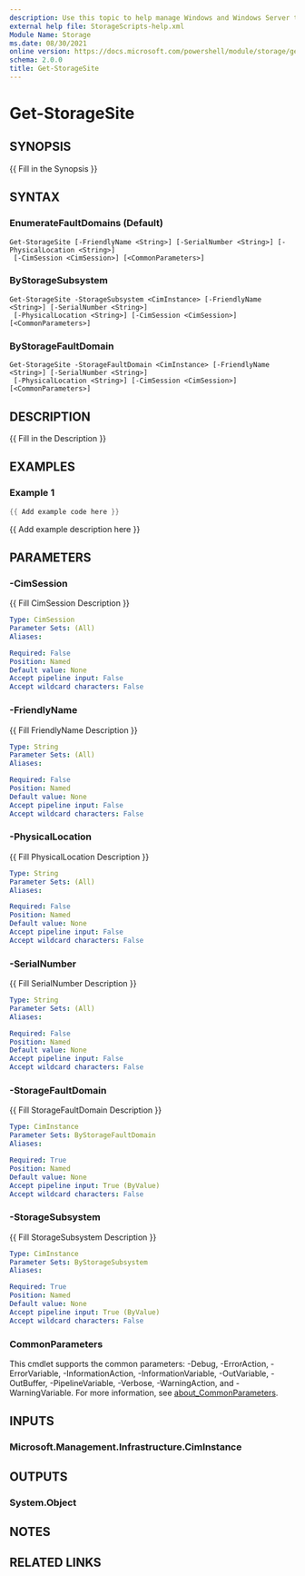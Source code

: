 ```yaml
---
description: Use this topic to help manage Windows and Windows Server technologies with Windows PowerShell.
external help file: StorageScripts-help.xml
Module Name: Storage
ms.date: 08/30/2021
online version: https://docs.microsoft.com/powershell/module/storage/get-storagesite?view=windowsserver2022-ps&wt.mc_id=ps-gethelp
schema: 2.0.0
title: Get-StorageSite
---
```


# Get-StorageSite

## SYNOPSIS
{{ Fill in the Synopsis }}

## SYNTAX

### EnumerateFaultDomains (Default)
```
Get-StorageSite [-FriendlyName <String>] [-SerialNumber <String>] [-PhysicalLocation <String>]
 [-CimSession <CimSession>] [<CommonParameters>]
```

### ByStorageSubsystem
```
Get-StorageSite -StorageSubsystem <CimInstance> [-FriendlyName <String>] [-SerialNumber <String>]
 [-PhysicalLocation <String>] [-CimSession <CimSession>] [<CommonParameters>]
```

### ByStorageFaultDomain
```
Get-StorageSite -StorageFaultDomain <CimInstance> [-FriendlyName <String>] [-SerialNumber <String>]
 [-PhysicalLocation <String>] [-CimSession <CimSession>] [<CommonParameters>]
```

## DESCRIPTION
{{ Fill in the Description }}

## EXAMPLES

### Example 1
```powershell
{{ Add example code here }}
```

{{ Add example description here }}

## PARAMETERS

### -CimSession
{{ Fill CimSession Description }}

```yaml
Type: CimSession
Parameter Sets: (All)
Aliases:

Required: False
Position: Named
Default value: None
Accept pipeline input: False
Accept wildcard characters: False
```

### -FriendlyName
{{ Fill FriendlyName Description }}

```yaml
Type: String
Parameter Sets: (All)
Aliases:

Required: False
Position: Named
Default value: None
Accept pipeline input: False
Accept wildcard characters: False
```

### -PhysicalLocation
{{ Fill PhysicalLocation Description }}

```yaml
Type: String
Parameter Sets: (All)
Aliases:

Required: False
Position: Named
Default value: None
Accept pipeline input: False
Accept wildcard characters: False
```

### -SerialNumber
{{ Fill SerialNumber Description }}

```yaml
Type: String
Parameter Sets: (All)
Aliases:

Required: False
Position: Named
Default value: None
Accept pipeline input: False
Accept wildcard characters: False
```

### -StorageFaultDomain
{{ Fill StorageFaultDomain Description }}

```yaml
Type: CimInstance
Parameter Sets: ByStorageFaultDomain
Aliases:

Required: True
Position: Named
Default value: None
Accept pipeline input: True (ByValue)
Accept wildcard characters: False
```

### -StorageSubsystem
{{ Fill StorageSubsystem Description }}

```yaml
Type: CimInstance
Parameter Sets: ByStorageSubsystem
Aliases:

Required: True
Position: Named
Default value: None
Accept pipeline input: True (ByValue)
Accept wildcard characters: False
```

### CommonParameters
This cmdlet supports the common parameters: -Debug, -ErrorAction, -ErrorVariable, -InformationAction, -InformationVariable, -OutVariable, -OutBuffer, -PipelineVariable, -Verbose, -WarningAction, and -WarningVariable. For more information, see [about_CommonParameters](https://go.microsoft.com/fwlink/?LinkID=113216).

## INPUTS

### Microsoft.Management.Infrastructure.CimInstance

## OUTPUTS

### System.Object
## NOTES

## RELATED LINKS
